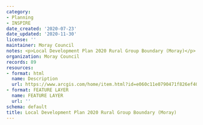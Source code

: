 ```yaml
---
category:
- Planning
- INSPIRE
date_created: '2020-07-23'
date_updated: '2020-11-30'
license: ''
maintainer: Moray Council
notes: <p>Local Development Plan 2020 Rural Group Boundary (Moray)</p>
organization: Moray Council
records: 89
resources:
- format: html
  name: Description
  url: https://www.arcgis.com/home/item.html?id=e060c11e0790471f826ef40c08029094
- format: FEATURE LAYER
  name: FEATURE LAYER
  url: ''
schema: default
title: Local Development Plan 2020 Rural Group Boundary (Moray)
---
```


